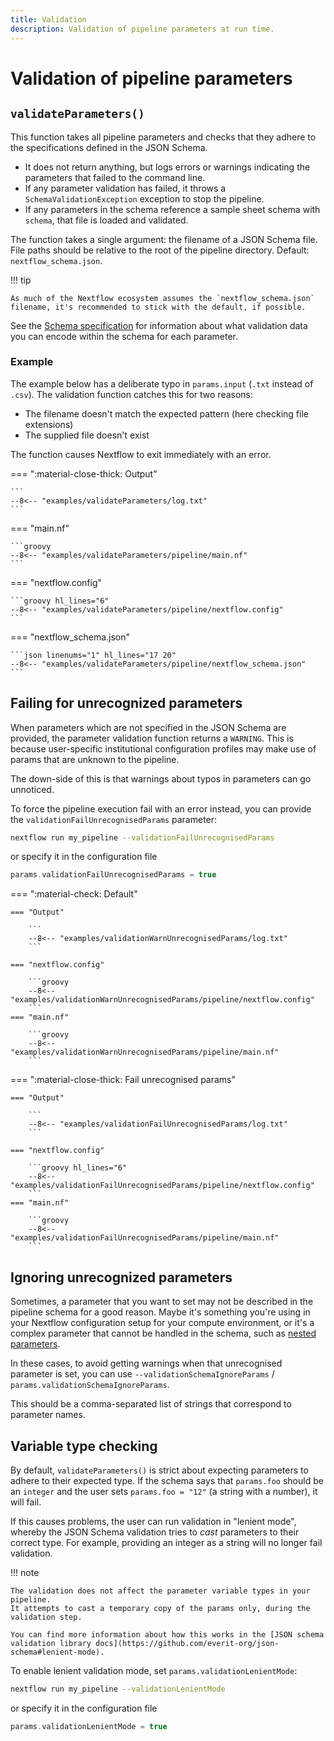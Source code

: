 ```yaml
---
title: Validation
description: Validation of pipeline parameters at run time.
---
```


# Validation of pipeline parameters

## `validateParameters()`

This function takes all pipeline parameters and checks that they adhere to the specifications defined in the JSON Schema.

- It does not return anything, but logs errors or warnings indicating the parameters that failed to the command line.
- If any parameter validation has failed, it throws a `SchemaValidationException` exception to stop the pipeline.
- If any parameters in the schema reference a sample sheet schema with `schema`, that file is loaded and validated.

The function takes a single argument: the filename of a JSON Schema file.
File paths should be relative to the root of the pipeline directory.
Default: `nextflow_schema.json`.

!!! tip

    As much of the Nextflow ecosystem assumes the `nextflow_schema.json` filename, it's recommended to stick with the default, if possible.

See the [Schema specification](../nextflow_schema/nextflow_schema_specification.md) for information about what validation data you can encode within the schema for each parameter.

### Example

The example below has a deliberate typo in `params.input` (`.txt` instead of `.csv`).
The validation function catches this for two reasons:

- The filename doesn't match the expected pattern (here checking file extensions)
- The supplied file doesn't exist

The function causes Nextflow to exit immediately with an error.

=== ":material-close-thick: Output"

    ```
    --8<-- "examples/validateParameters/log.txt"
    ```

=== "main.nf"

    ```groovy
    --8<-- "examples/validateParameters/pipeline/main.nf"
    ```

=== "nextflow.config"

    ```groovy hl_lines="6"
    --8<-- "examples/validateParameters/pipeline/nextflow.config"
    ```

=== "nextflow_schema.json"

    ```json linenums="1" hl_lines="17 20"
    --8<-- "examples/validateParameters/pipeline/nextflow_schema.json"
    ```

## Failing for unrecognized parameters

When parameters which are not specified in the JSON Schema are provided, the parameter validation function returns a `WARNING`.
This is because user-specific institutional configuration profiles may make use of params that are unknown to the pipeline.

The down-side of this is that warnings about typos in parameters can go unnoticed.

To force the pipeline execution fail with an error instead, you can provide the `validationFailUnrecognisedParams` parameter:

```bash
nextflow run my_pipeline --validationFailUnrecognisedParams
```

or specify it in the configuration file

```groovy
params.validationFailUnrecognisedParams = true
```

=== ":material-check: Default"

    === "Output"

        ```
        --8<-- "examples/validationWarnUnrecognisedParams/log.txt"
        ```

    === "nextflow.config"

        ```groovy
        --8<-- "examples/validationWarnUnrecognisedParams/pipeline/nextflow.config"
        ```
    === "main.nf"

        ```groovy
        --8<-- "examples/validationWarnUnrecognisedParams/pipeline/main.nf"
        ```

=== ":material-close-thick: Fail unrecognised params"

    === "Output"

        ```
        --8<-- "examples/validationFailUnrecognisedParams/log.txt"
        ```

    === "nextflow.config"

        ```groovy hl_lines="6"
        --8<-- "examples/validationFailUnrecognisedParams/pipeline/nextflow.config"
        ```
    === "main.nf"

        ```groovy
        --8<-- "examples/validationFailUnrecognisedParams/pipeline/main.nf"
        ```

## Ignoring unrecognized parameters

Sometimes, a parameter that you want to set may not be described in the pipeline schema for a good reason.
Maybe it's something you're using in your Nextflow configuration setup for your compute environment,
or it's a complex parameter that cannot be handled in the schema, such as [nested parameters](../nextflow_schema/nextflow_schema_specification.md#nested-parameters).

In these cases, to avoid getting warnings when that unrecognised parameter is set,
you can use `--validationSchemaIgnoreParams` / `params.validationSchemaIgnoreParams`.

This should be a comma-separated list of strings that correspond to parameter names.

## Variable type checking

By default, `validateParameters()` is strict about expecting parameters to adhere to their expected type.
If the schema says that `params.foo` should be an `integer` and the user sets `params.foo = "12"` (a string with a number), it will fail.

If this causes problems, the user can run validation in "lenient mode", whereby the JSON Schema validation tries to _cast_ parameters to their correct type.
For example, providing an integer as a string will no longer fail validation.

!!! note

    The validation does not affect the parameter variable types in your pipeline.
    It attempts to cast a temporary copy of the params only, during the validation step.

    You can find more information about how this works in the [JSON schema validation library docs](https://github.com/everit-org/json-schema#lenient-mode).

To enable lenient validation mode, set `params.validationLenientMode`:

```bash
nextflow run my_pipeline --validationLenientMode
```

or specify it in the configuration file

```groovy
params.validationLenientMode = true
```
